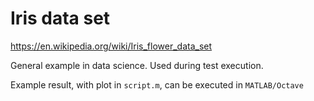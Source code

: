 # Iris data set

https://en.wikipedia.org/wiki/Iris_flower_data_set

General example in data science. Used during test execution.

Example result, with plot in `script.m`, can be executed in `MATLAB/Octave`